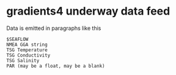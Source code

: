 # gradients4 underway data feed

Data is emitted in paragraphs like this

```
$SEAFLOW
NMEA GGA string
TSG Temperature
TSG Conductivity
TSG Salinity
PAR (may be a float, may be a blank)
```
